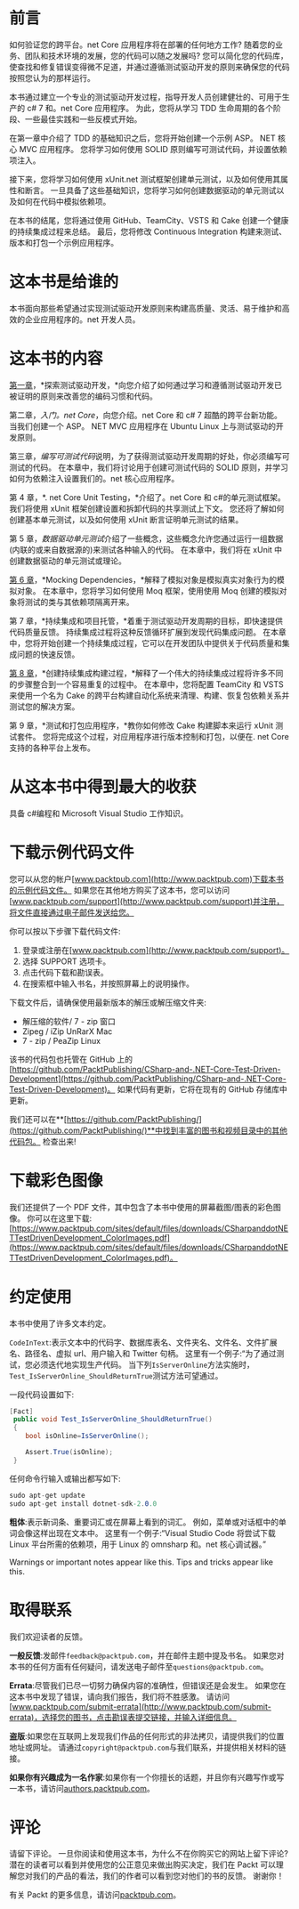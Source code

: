# 前言

如何验证您的跨平台。net Core 应用程序将在部署的任何地方工作? 随着您的业务、团队和技术环境的发展，您的代码可以随之发展吗? 您可以简化您的代码库，使查找和修复错误变得微不足道，并通过遵循测试驱动开发的原则来确保您的代码按照您认为的那样运行。

本书通过建立一个专业的测试驱动开发过程，指导开发人员创建健壮的、可用于生产的 c# 7 和。net Core 应用程序。 为此，您将从学习 TDD 生命周期的各个阶段、一些最佳实践和一些反模式开始。

在第一章中介绍了 TDD 的基础知识之后，您将开始创建一个示例 ASP。 NET 核心 MVC 应用程序。 您将学习如何使用 SOLID 原则编写可测试代码，并设置依赖项注入。

接下来，您将学习如何使用 xUnit.net 测试框架创建单元测试，以及如何使用其属性和断言。 一旦具备了这些基础知识，您将学习如何创建数据驱动的单元测试以及如何在代码中模拟依赖项。

在本书的结尾，您将通过使用 GitHub、TeamCity、VSTS 和 Cake 创建一个健康的持续集成过程来总结。 最后，您将修改 Continuous Integration 构建来测试、版本和打包一个示例应用程序。

# 这本书是给谁的

本书面向那些希望通过实现测试驱动开发原则来构建高质量、灵活、易于维护和高效的企业应用程序的。net 开发人员。

# 这本书的内容

[第一章](1.html)，*探索测试驱动开发，*向您介绍了如何通过学习和遵循测试驱动开发已被证明的原则来改善您的编码习惯和代码。

第二章，*入门。net Core*，向您介绍。net Core 和 c# 7 超酷的跨平台新功能。 当我们创建一个 ASP。 NET MVC 应用程序在 Ubuntu Linux 上与测试驱动的开发原则。

第三章，*编写可测试代码*说明，为了获得测试驱动开发周期的好处，你必须编写可测试的代码。 在本章中，我们将讨论用于创建可测试代码的 SOLID 原则，并学习如何为依赖注入设置我们的。net 核心应用程序。

第 4 章，*. net Core Unit Testing，*介绍了。net Core 和 c#的单元测试框架。 我们将使用 xUnit 框架创建设置和拆卸代码的共享测试上下文。 您还将了解如何创建基本单元测试，以及如何使用 xUnit 断言证明单元测试的结果。

第 5 章，*数据驱动单元测试*介绍了一些概念，这些概念允许您通过运行一组数据(内联的或来自数据源的)来测试各种输入的代码。 在本章中，我们将在 xUnit 中创建数据驱动的单元测试或理论。

[第 6 章](6.html)，*Mocking Dependencies，*解释了模拟对象是模拟真实对象行为的模拟对象。 在本章中，您将学习如何使用 Moq 框架，使用使用 Moq 创建的模拟对象将测试的类与其依赖项隔离开来。

第 7 章，*持续集成和项目托管，*着重于测试驱动开发周期的目标，即快速提供代码质量反馈。 持续集成过程将这种反馈循环扩展到发现代码集成问题。 在本章中，您将开始创建一个持续集成过程，它可以在开发团队中提供关于代码质量和集成问题的快速反馈。

[第 8 章](8.html)，*创建持续集成构建过程，*解释了一个伟大的持续集成过程将许多不同的步骤整合到一个容易重复的过程中。 在本章中，您将配置 TeamCity 和 VSTS 来使用一个名为 Cake 的跨平台构建自动化系统来清理、构建、恢复包依赖关系并测试您的解决方案。

第 9 章，*测试和打包应用程序，*教你如何修改 Cake 构建脚本来运行 xUnit 测试套件。 您将完成这个过程，对应用程序进行版本控制和打包，以便在. net Core 支持的各种平台上发布。

# 从这本书中得到最大的收获

具备 c#编程和 Microsoft Visual Studio 工作知识。

# 下载示例代码文件

您可以从您的帐户[www.packtpub.com](http://www.packtpub.com)下载本书的示例代码文件。 如果您在其他地方购买了这本书，您可以访问[www.packtpub.com/support](http://www.packtpub.com/support)并注册，将文件直接通过电子邮件发送给您。

你可以按以下步骤下载代码文件:

1.  登录或注册在[www.packtpub.com](http://www.packtpub.com/support)。
2.  选择 SUPPORT 选项卡。
3.  点击代码下载和勘误表。
4.  在搜索框中输入书名，并按照屏幕上的说明操作。

下载文件后，请确保使用最新版本的解压或解压缩文件夹:

*   解压缩的软件/ 7 - zip 窗口
*   Zipeg / iZip UnRarX Mac
*   7 - zip / PeaZip Linux

该书的代码包也托管在 GitHub 上的[https://github.com/PacktPublishing/CSharp-and-.NET-Core-Test-Driven-Development](https://github.com/PacktPublishing/CSharp-and-.NET-Core-Test-Driven-Development)。 如果代码有更新，它将在现有的 GitHub 存储库中更新。

我们还可以在**[https://github.com/PacktPublishing/](https://github.com/PacktPublishing/)**中找到丰富的图书和视频目录中的其他代码包。 检查出来!

# 下载彩色图像

我们还提供了一个 PDF 文件，其中包含了本书中使用的屏幕截图/图表的彩色图像。 你可以在这里下载:[https://www.packtpub.com/sites/default/files/downloads/CSharpanddotNETTestDrivenDevelopment_ColorImages.pdf](https://www.packtpub.com/sites/default/files/downloads/CSharpanddotNETTestDrivenDevelopment_ColorImages.pdf)。

# 约定使用

本书中使用了许多文本约定。

`CodeInText`:表示文本中的代码字、数据库表名、文件夹名、文件名、文件扩展名、路径名、虚拟 url、用户输入和 Twitter 句柄。 这里有一个例子:“为了通过测试，您必须迭代地实现生产代码。 当下列`IsServerOnline`方法实施时，`Test_IsServerOnline_ShouldReturnTrue`测试方法可望通过。

一段代码设置如下:

```cs
[Fact]
 public void Test_IsServerOnline_ShouldReturnTrue() 
 { 
    bool isOnline=IsServerOnline();   

    Assert.True(isOnline);
 }
```

任何命令行输入或输出都写如下:

```cs
sudo apt-get update
sudo apt-get install dotnet-sdk-2.0.0
```

**粗体**:表示新词条、重要词汇或在屏幕上看到的词汇。 例如，菜单或对话框中的单词会像这样出现在文本中。 这里有一个例子:“Visual Studio Code 将尝试下载 Linux 平台所需的依赖项，用于 Linux 的 omnsharp 和。net 核心调试器。”

Warnings or important notes appear like this. Tips and tricks appear like this.

# 取得联系

我们欢迎读者的反馈。

**一般反馈**:发邮件`feedback@packtpub.com`，并在邮件主题中提及书名。 如果您对本书的任何方面有任何疑问，请发送电子邮件至`questions@packtpub.com`。

**Errata**:尽管我们已尽一切努力确保内容的准确性，但错误还是会发生。 如果您在这本书中发现了错误，请向我们报告，我们将不胜感激。 请访问[www.packtpub.com/submit-errata](http://www.packtpub.com/submit-errata)，选择您的图书，点击勘误表提交链接，并输入详细信息。

**盗版**:如果您在互联网上发现我们作品的任何形式的非法拷贝，请提供我们的位置地址或网址。 请通过`copyright@packtpub.com`与我们联系，并提供相关材料的链接。

**如果你有兴趣成为一名作家**:如果你有一个你擅长的话题，并且你有兴趣写作或写一本书，请访问[authors.packtpub.com](http://authors.packtpub.com/)。

# 评论

请留下评论。 一旦你阅读和使用这本书，为什么不在你购买它的网站上留下评论? 潜在的读者可以看到并使用您的公正意见来做出购买决定，我们在 Packt 可以理解您对我们的产品的看法，我们的作者可以看到您对他们的书的反馈。 谢谢你！

有关 Packt 的更多信息，请访问[packtpub.com](https://www.packtpub.com/)。